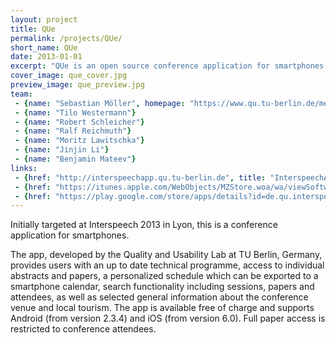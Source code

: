 ```yaml
---
layout: project
title: QUe
permalink: /projects/QUe/
short_name: QUe
date: 2013-01-01
excerpt: "QUe is an open source conference application for smartphones."
cover_image: que_cover.jpg
preview_image: que_preview.jpg
team: 
 - {name: "Sebastian Möller", homepage: "https://www.qu.tu-berlin.de/menue/team/professur"}
 - {name: "Tilo Westermann"}
 - {name: "Robert Schleicher"}
 - {name: "Ralf Reichmuth"}
 - {name: "Moritz Lawitschka"}
 - {name: "Jinjin Li"}
 - {name: "Benjamin Mateev"}
links: 
 - {href: "http://interspeechapp.qu.tu-berlin.de", title: "InterspeechApp Website"}
 - {href: "https://itunes.apple.com/WebObjects/MZStore.woa/wa/viewSoftware?id=675629646&mt=8", title: "InterspeechApp @ Apple App Store"}
 - {href: "https://play.google.com/store/apps/details?id=de.qu.interspeech", title: "InterspeechApp @ Google Play Store"}
---
```


Initially targeted at Interspeech 2013 in Lyon, this is a conference application for smartphones.

The app, developed by the Quality and Usability Lab at TU Berlin, Germany, provides users with an up to date technical programme, access to individual abstracts and papers, a personalized schedule which can be exported to a smartphone calendar, search functionality including sessions, papers and attendees, as well as selected general information about the conference venue and local tourism. The app is available free of charge and supports Android (from version 2.3.4) and iOS (from version 6.0). Full paper access is restricted to conference attendees.
